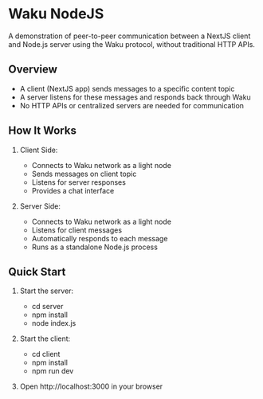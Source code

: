 # Waku NodeJS

A demonstration of peer-to-peer communication between a NextJS client and Node.js server using the Waku protocol, without traditional HTTP APIs.

## Overview

- A client (NextJS app) sends messages to a specific content topic
- A server listens for these messages and responds back through Waku
- No HTTP APIs or centralized servers are needed for communication

## How It Works

1. Client Side:
   - Connects to Waku network as a light node
   - Sends messages on client topic
   - Listens for server responses
   - Provides a chat interface

2. Server Side:
   - Connects to Waku network as a light node
   - Listens for client messages
   - Automatically responds to each message
   - Runs as a standalone Node.js process

## Quick Start

1. Start the server:
   - cd server
   - npm install
   - node index.js

2. Start the client:
   - cd client
   - npm install
   - npm run dev

3. Open http://localhost:3000 in your browser

